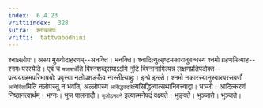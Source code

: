 ```yaml
---
index:  6.4.23
vrittiindex:  328
sutra:  श्नान्नलोपः
vritti:  tattvabodhini 
---
```


श्नान्नलोपः। अस्य मुख्योदाहरणम्--अनक्ति। भनक्ति। श्नादित्युत्सृष्टमकारानुबन्धस्य श्नमो ग्रहणमित्याह-- श्नमः परस्येति। एवं च `यजयाचे`ति विश्नशब्द्सयाऽऽमि नुटि विश्नानामित्यत्र लक्षणप्रतिपदोक्त-- प्रत्ययग्रहमपरिभाषयोः प्रवृत्त्या नलोपशङ्कैव नास्तीत्याहुः। इन्धे इन्त्से। श्नमो नकारस्यानुस्वारपरसवर्णौ। `अनिदिता`मिति नलोपस्तु न भवति, अल्लोपस्य `असिद्धवदत्रे`त्यसिद्धित्वात्सथानिवत्त्वाद्वा। भञ्जो। आदित्करणं निष्ठानत्वार्थम्। भग्नः। भुज पालनादौ। `भुजोऽनवने` इत्यात्मनेपदं वक्ष्यते। भुङ्क्ते। भुञ्जाते। भुञ्जते। 

